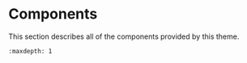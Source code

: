 # Components

This section describes all of the components provided by this theme.

```{toctree}
:maxdepth: 1
```
